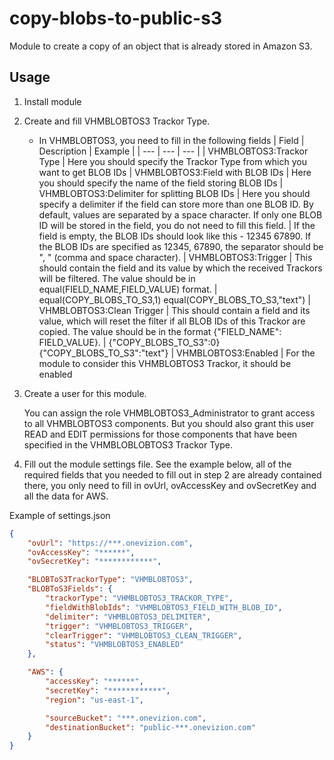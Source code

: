 # copy-blobs-to-public-s3

Module to create a copy of an object that is already stored in Amazon S3.

## Usage
1. Install module
2. Create and fill VHMBLOBTOS3 Trackor Type.
    * In VHMBLOBTOS3, you need to fill in the following fields
      | Field | Description | Example |
      | --- | --- | --- |
      | VHMBLOBTOS3:Trackor Type | Here you should specify the Trackor Type from which you want to get BLOB IDs
      | VHMBLOBTOS3:Field with BLOB IDs | Here you should specify the name of the field storing BLOB IDs
      | VHMBLOBTOS3:Delimiter for splitting BLOB IDs | Here you should specify a delimiter if the field can store more than one BLOB ID. By default, values are separated by a space character. If only one BLOB ID will be stored in the field, you do not need to fill this field. | If the field is empty, the BLOB IDs should look like this - 12345 67890. If the BLOB IDs are specified as 12345, 67890, the separator should be ", " (comma and space character).
      | VHMBLOBTOS3:Trigger | This should contain the field and its value by which the received Trackors will be filtered. The value should be in equal(FIELD_NAME,FIELD_VALUE) format. | equal(COPY_BLOBS_TO_S3,1) equal(COPY_BLOBS_TO_S3,"text")
      | VHMBLOBTOS3:Clean Trigger | This should contain a field and its value, which will reset the filter if all BLOB IDs of this Trackor are copied. The value should be in the format {"FIELD_NAME": FIELD_VALUE}. | {"COPY_BLOBS_TO_S3":0} {"COPY_BLOBS_TO_S3":"text"}
      | VHMBLOBTOS3:Enabled | For the module to consider this VHMBLOBTOS3 Trackor, it should be enabled
3. Create a user for this module.
   
   You can assign the role VHMBLOBTOS3_Administrator to grant access to all VHMBLOBTOS3 components. But you should also grant this user READ and EDIT permissions for those components that have been specified in the VHMBLOBLOBTOS3 Trackor Type.

4. Fill out the module settings file. See the example below, all of the required fields that you needed to fill out in step 2 are already contained there, you only need to fill in ovUrl, ovAccessKey and ovSecretKey and all the data for AWS.

Example of settings.json

```json
{
    "ovUrl": "https://***.onevizion.com",
    "ovAccessKey": "******",
    "ovSecretKey": "************",

    "BLOBToS3TrackorType": "VHMBLOBTOS3",
    "BLOBToS3Fields": {
        "trackorType": "VHMBLOBTOS3_TRACKOR_TYPE",
        "fieldWithBlobIds": "VHMBLOBTOS3_FIELD_WITH_BLOB_ID",
        "delimiter": "VHMBLOBTOS3_DELIMITER",
        "trigger": "VHMBLOBTOS3_TRIGGER",
        "clearTrigger": "VHMBLOBTOS3_CLEAN_TRIGGER",
        "status": "VHMBLOBTOS3_ENABLED"
    },

    "AWS": {
        "accessKey": "******",
        "secretKey": "************",
        "region": "us-east-1",

        "sourceBucket": "***.onevizion.com",
        "destinationBucket": "public-***.onevizion.com"
    }
}
```